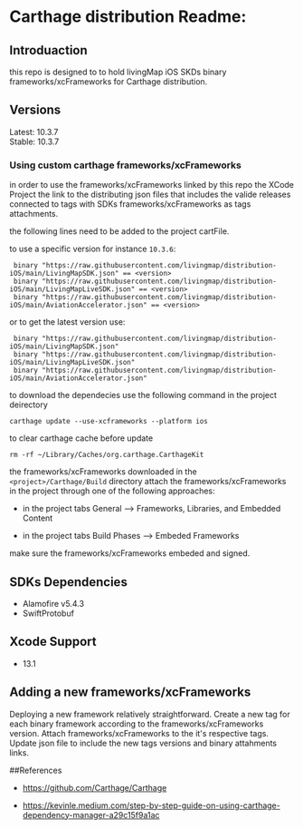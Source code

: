 # Carthage distribution Readme:

## Introduaction

this repo is designed to to hold livingMap iOS SKDs binary frameworks/xcFrameworks for Carthage distribution. 


## Versions

Latest: 10.3.7  
Stable: 10.3.7 

### Using custom carthage frameworks/xcFrameworks

in order to use the frameworks/xcFrameworks linked by this repo the XCode Project the link to the distributing json files that includes the valide releases connected to tags with SDKs frameworks/xcFrameworks as tags attachments. 

the following lines need to be added to the project cartFile. 

to use a specific version for instance `10.3.6`:

```
 binary "https://raw.githubusercontent.com/livingmap/distribution-iOS/main/LivingMapSDK.json" == <version>
 binary "https://raw.githubusercontent.com/livingmap/distribution-iOS/main/LivingMapLiveSDK.json" == <version>
 binary "https://raw.githubusercontent.com/livingmap/distribution-iOS/main/AviationAccelerator.json" == <version>
```

or to get the latest version use: 

```
 binary "https://raw.githubusercontent.com/livingmap/distribution-iOS/main/LivingMapSDK.json" 
 binary "https://raw.githubusercontent.com/livingmap/distribution-iOS/main/LivingMapLiveSDK.json"
 binary "https://raw.githubusercontent.com/livingmap/distribution-iOS/main/AviationAccelerator.json"
```

to download the dependecies use the following command in the project deirectory

`carthage update --use-xcframeworks --platform ios`

to clear carthage cache before update

`rm -rf ~/Library/Caches/org.carthage.CarthageKit`

the frameworks/xcFrameworks downloaded in the `<project>/Carthage/Build` directory 
attach the frameworks/xcFrameworks in the project through one of the following approaches:

-  in the project tabs General --> Frameworks, Libraries, and Embedded Content 

-  in the project tabs Build Phases --> Embeded Frameworks

make sure the frameworks/xcFrameworks embeded and signed. 

## SDKs Dependencies 

- Alamofire v5.4.3
- SwiftProtobuf 

## Xcode Support 
- 13.1


## Adding a new frameworks/xcFrameworks

Deploying a new framework relatively straightforward. Create a new tag for each binary framework according to the frameworks/xcFrameworks version. Attach frameworks/xcFrameworks to the it's respective tags. 
Update json file to include the new tags versions and binary attahments links. 

##References 

- https://github.com/Carthage/Carthage

- https://kevinle.medium.com/step-by-step-guide-on-using-carthage-dependency-manager-a29c15f9a1ac
